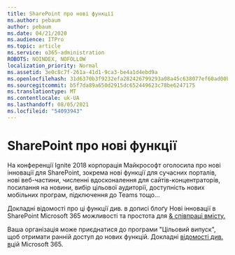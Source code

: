 ```yaml
---
title: SharePoint про нові функції
ms.author: pebaum
author: pebaum
ms.date: 04/21/2020
ms.audience: ITPro
ms.topic: article
ms.service: o365-administration
ROBOTS: NOINDEX, NOFOLLOW
localization_priority: Normal
ms.assetid: 3e0c8c7f-261a-41d1-9ca3-be4a1d4ebd9a
ms.openlocfilehash: 31d6370b3f9232efa282426799293a08a45c638077ef60ad00bd11140e4c3d1e
ms.sourcegitcommit: b5f7da89a650d2915dc652449623c78be6247175
ms.translationtype: MT
ms.contentlocale: uk-UA
ms.lasthandoff: 08/05/2021
ms.locfileid: "54093943"
---
```

# <a name="sharepoint-new-features-announced"></a>SharePoint про нові функції

На конференції Ignite 2018 корпорація Майкрософт оголосила про нові інновації для SharePoint, зокрема нові функції для сучасних порталів, нові веб-частини, численні вдосконалення для сайтів-концентраторів, посилання на новини, вибір цільової аудиторії, доступність нових мобільних програм, підключення до Teams тощо...
  
Докладні відомості про ці функції див. в дописі блоґу Нові інновації в SharePoint Microsoft 365 можливості та простота для [ &amp; співпраці вмісту.](https://go.microsoft.com/fwlink/?linkid=2026502)
  
Ваша організація може приєднатися до програми "Цільовий випуск", щоб отримати ранній доступ до нових функцій. Докладні [відомості див. в](https://docs.microsoft.com/microsoft-365/admin/manage/release-options-in-office-365)цій Microsoft 365.
